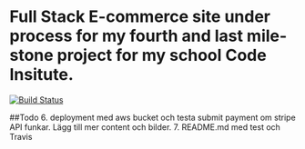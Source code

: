 # Full Stack E-commerce site under process for my fourth and last mile-stone project for my school Code Insitute.

[![Build Status](https://travis-ci.org/markofsuccess/fullstack-ecommerce.svg?branch=master)](https://travis-ci.org/markofsuccess/fullstack-ecommerce)

##Todo
6. deployment med aws bucket och testa submit payment om stripe API funkar. Lägg till mer content och bilder.
7. README.md med test och Travis
